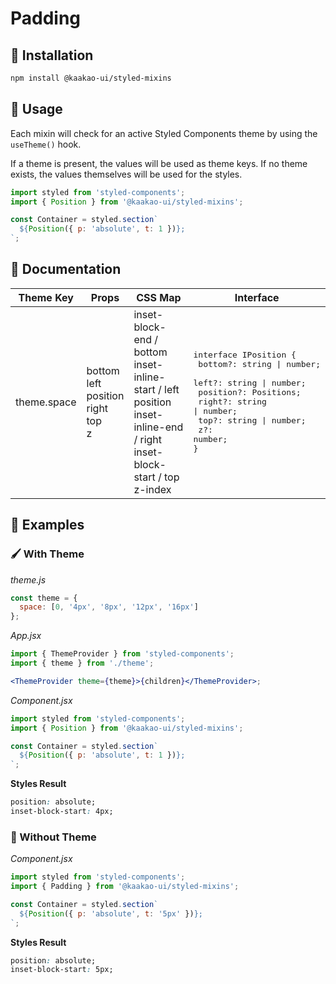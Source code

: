 # Padding

## 🤖 Installation

```sh
npm install @kaakao-ui/styled-mixins
```

## 🔧 Usage

Each mixin will check for an active Styled Components theme by using the `useTheme()` hook.

If a theme is present, the values will be used as theme keys. If no theme exists, the values themselves will be used for the styles.

```jsx
import styled from 'styled-components';
import { Position } from '@kaakao-ui/styled-mixins';

const Container = styled.section`
  ${Position({ p: 'absolute', t: 1 })};
`;
```

## 📓 Documentation

| Theme Key   | Props                                                     | CSS Map                                                                                                                                       | Interface                                                                                                                                                                                                           |
| ----------- | --------------------------------------------------------- | --------------------------------------------------------------------------------------------------------------------------------------------- | ------------------------------------------------------------------------------------------------------------------------------------------------------------------------------------------------------------------- |
| theme.space | bottom<br />left<br />position<br />right<br />top<br />z | inset-block-end / bottom<br />inset-inline-start / left<br />position<br />inset-inline-end / right<br />inset-block-start / top<br />z-index | <pre>interface IPosition {<br /> bottom?: string \| number;<br /> left?: string \| number;<br /> position?: Positions;<br /> right?: string \| number;<br /> top?: string \| number;<br /> z?: number;<br />}</pre> |

## 🚀 Examples

### 🖌️ With Theme

_theme.js_

```js
const theme = {
  space: [0, '4px', '8px', '12px', '16px']
};
```

_App.jsx_

```jsx
import { ThemeProvider } from 'styled-components';
import { theme } from './theme';

<ThemeProvider theme={theme}>{children}</ThemeProvider>;
```

_Component.jsx_

```jsx
import styled from 'styled-components';
import { Position } from '@kaakao-ui/styled-mixins';

const Container = styled.section`
  ${Position({ p: 'absolute', t: 1 })};
`;
```

**Styles Result**

```css
position: absolute;
inset-block-start: 4px;
```

### 🌈 Without Theme

_Component.jsx_

```jsx
import styled from 'styled-components';
import { Padding } from '@kaakao-ui/styled-mixins';

const Container = styled.section`
  ${Position({ p: 'absolute', t: '5px' })};
`;
```

**Styles Result**

```css
position: absolute;
inset-block-start: 5px;
```
